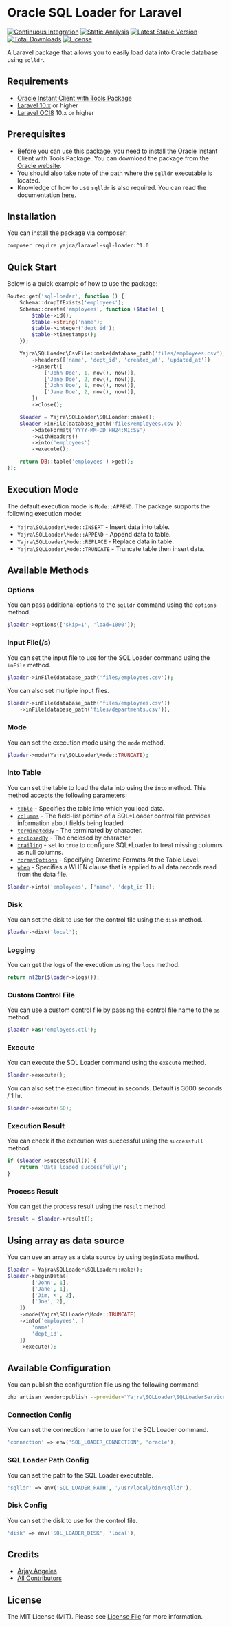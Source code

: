 # Oracle SQL Loader for Laravel

[![Continuous Integration](https://github.com/yajra/laravel-sql-loader/actions/workflows/continuous-integration.yml/badge.svg)](https://github.com/yajra/laravel-sql-loader/actions/workflows/continuous-integration.yml)
[![Static Analysis](https://github.com/yajra/laravel-sql-loader/actions/workflows/static-analysis.yml/badge.svg)](https://github.com/yajra/laravel-sql-loader/actions/workflows/static-analysis.yml)
[![Latest Stable Version](https://img.shields.io/packagist/v/yajra/laravel-sql-loader.svg)](https://packagist.org/packages/yajra/laravel-sql-loader)
[![Total Downloads](https://poser.pugx.org/yajra/laravel-sql-loader/downloads.png)](https://packagist.org/packages/yajra/laravel-sql-loader)
[![License](https://img.shields.io/github/license/mashape/apistatus.svg)](https://packagist.org/packages/yajra/laravel-sql-loader)

A Laravel package that allows you to easily load data into Oracle database using `sqlldr`.

## Requirements

- [Oracle Instant Client with Tools Package](https://www.oracle.com/database/technologies/instant-client/macos-intel-x86-downloads.html)
- [Laravel 10.x](https://laravel.com) or higher
- [Laravel OCI8](https://yajrabox.com/docs/laravel-oci8) 10.x or higher

## Prerequisites

- Before you can use this package, you need to install the Oracle Instant Client with Tools Package. You can download the package from the [Oracle website](https://www.oracle.com/database/technologies/instant-client/macos-intel-x86-downloads.html). 
- You should also take note of the path where the `sqlldr` executable is located.
- Knowledge of how to use `sqlldr` is also required. You can read the documentation [here](https://docs.oracle.com/en/database/oracle/oracle-database/23/sutil/oracle-sql-loader.html#GUID-8D037494-07FA-4226-B507-E1B2ED10C144).

## Installation

You can install the package via composer:

```bash
composer require yajra/laravel-sql-loader:^1.0
```

## Quick Start

Below is a quick example of how to use the package:

```php
Route::get('sql-loader', function () {
    Schema::dropIfExists('employees');
    Schema::create('employees', function ($table) {
        $table->id();
        $table->string('name');
        $table->integer('dept_id');
        $table->timestamps();
    });

    Yajra\SQLLoader\CsvFile::make(database_path('files/employees.csv'), 'w')
        ->headers(['name', 'dept_id', 'created_at', 'updated_at'])
        ->insert([
            ['John Doe', 1, now(), now()],
            ['Jane Doe', 2, now(), now()],
            ['John Doe', 1, now(), now()],
            ['Jane Doe', 2, now(), now()],
        ])
        ->close();

    $loader = Yajra\SQLLoader\SQLLoader::make();
    $loader->inFile(database_path('files/employees.csv'))
        ->dateFormat('YYYY-MM-DD HH24:MI:SS')
        ->withHeaders()
        ->into('employees')
        ->execute();

    return DB::table('employees')->get();
});
```

## Execution Mode

The default execution mode is `Mode::APPEND`. The package supports the following execution mode:

- `Yajra\SQLLoader\Mode::INSERT` - Insert data into table.
- `Yajra\SQLLoader\Mode::APPEND` - Append data to table.
- `Yajra\SQLLoader\Mode::REPLACE` - Replace data in table.
- `Yajra\SQLLoader\Mode::TRUNCATE` - Truncate table then insert data.

## Available Methods

### Options

You can pass additional options to the `sqlldr` command using the `options` method.

```php
$loader->options(['skip=1', 'load=1000']);
```

### Input File(/s)

You can set the input file to use for the SQL Loader command using the `inFile` method.

```php
$loader->inFile(database_path('files/employees.csv'));
```

You can also set multiple input files.

```php
$loader->inFile(database_path('files/employees.csv'))
    ->inFile(database_path('files/departments.csv')),
```

### Mode

You can set the execution mode using the `mode` method.

```php
$loader->mode(Yajra\SQLLoader\Mode::TRUNCATE);
```

### Into Table

You can set the table to load the data into using the `into` method. This method accepts the following parameters:

- [`table`](https://docs.oracle.com/en/database/oracle/oracle-database/23/sutil/oracle-sql-loader-control-file-contents.html#GUID-9E95D9E3-C554-495C-9400-A0B0840DCF35) - Specifies the table into which you load data.
- [`columns`](https://docs.oracle.com/en/database/oracle/oracle-database/23/sutil/oracle-sql-loader-field-list-contents.html#GUID-46A9380D-3BFD-49E4-9DD5-0AC5785A6DB9) - The field-list portion of a SQL*Loader control file provides information about fields being loaded.
- [`terminatedBy`](https://docs.oracle.com/en/database/oracle/oracle-database/23/sutil/oracle-sql-loader-control-file-contents.html#GUID-D1762699-8154-40F6-90DE-EFB8EB6A9AB0) - The terminated by character.
- [`enclosedBy`](https://docs.oracle.com/en/database/oracle/oracle-database/23/sutil/oracle-sql-loader-control-file-contents.html#GUID-D1762699-8154-40F6-90DE-EFB8EB6A9AB0) - The enclosed by character.
- [`trailing`](https://docs.oracle.com/en/database/oracle/oracle-database/23/sutil/oracle-sql-loader-control-file-contents.html#GUID-717EBE8E-C972-4D2C-9E42-16440CF069AA) - set to `true` to configure SQL*Loader to treat missing columns as null columns.
- [`formatOptions`](https://docs.oracle.com/en/database/oracle/oracle-database/23/sutil/oracle-sql-loader-control-file-contents.html#GUID-5740B2F9-C5C3-4D44-BB3F-81484417F02D) - Specifying Datetime Formats At the Table Level.
- [`when`](https://docs.oracle.com/en/database/oracle/oracle-database/23/sutil/oracle-sql-loader-control-file-contents.html#GUID-227B995D-72A8-42EE-ADD9-350B8A229495) - Specifies a WHEN clause that is applied to all data records read from the data file.

```php
$loader->into('employees', ['name', 'dept_id']);
```

### Disk

You can set the disk to use for the control file using the `disk` method.

```php
$loader->disk('local');
```

### Logging

You can get the logs of the execution using the `logs` method.

```php
return nl2br($loader->logs());
```

### Custom Control File

You can use a custom control file by passing the control file name to the `as` method.

```php
$loader->as('employees.ctl');
```

### Execute

You can execute the SQL Loader command using the `execute` method.

```php
$loader->execute();
```

You can also set the execution timeout in seconds. Default is 3600 seconds / 1 hr.

```php
$loader->execute(60);
```

### Execution Result

You can check if the execution was successful using the `successfull` method.

```php
if ($loader->successfull()) {
    return 'Data loaded successfully!';
}
```

### Process Result

You can get the process result using the `result` method.

```php
$result = $loader->result();
```

## Using array as data source

You can use an array as a data source by using `begindData` method.

```php
$loader = Yajra\SQLLoader\SQLLoader::make();
$loader->beginData([
        ['John', 1],
        ['Jane', 1],
        ['Jim, K', 2],
        ['Joe', 2],
    ])
    ->mode(Yajra\SQLLoader\Mode::TRUNCATE)
    ->into('employees', [
        'name',
        'dept_id',
    ])
    ->execute();
```

## Available Configuration

You can publish the configuration file using the following command:

```bash
php artisan vendor:publish --provider="Yajra\SQLLoader\SQLLoaderServiceProvider" --tag="config"
```

### Connection Config

You can set the connection name to use for the SQL Loader command.

```php
'connection' => env('SQL_LOADER_CONNECTION', 'oracle'),
```

### SQL Loader Path Config

You can set the path to the SQL Loader executable.

```php
'sqlldr' => env('SQL_LOADER_PATH', '/usr/local/bin/sqlldr'),
```

### Disk Config

You can set the disk to use for the control file.

```php
'disk' => env('SQL_LOADER_DISK', 'local'),
```

## Credits

- [Arjay Angeles][link-author]
- [All Contributors][link-contributors]

## License

The MIT License (MIT). Please see [License File](LICENSE.md) for more information.

[link-author]: https://github.com/yajra
[link-contributors]: ../../contributors
